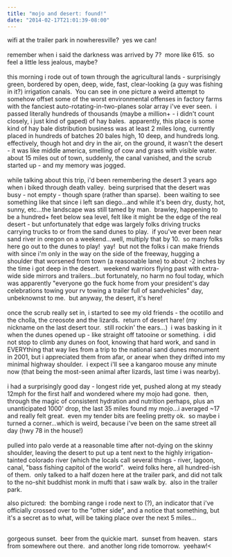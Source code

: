 ```yaml
---
title: "mojo and desert: found!"
date: "2014-02-17T21:01:39-08:00"
---
```

                                    
wifi at the trailer park in nowheresville?  yes we can!<br/><br/>remember when i said the darkness was arrived by 7?  more like 615.  so feel a little less jealous, maybe?<br/><br/>this morning i rode out of town through the agricultural lands - surprisingly green, bordered by open, deep, wide, fast, clear-looking (a guy was fishing in it?) irrigation canals.  You can see in one picture a weird attempt to somehow offset some of the worst environmental offenses in factory farms with the fanciest auto-rotating-in-two-planes solar array i've ever seen.  i passed literally hundreds of thousands (maybe a million+ - i didn't count closely, i just kind of gaped) of hay bales.  apparently, this place is some kind of hay bale distribution business was at least 2 miles long, currently placed in hundreds of batches 20 bales high, 10 deep, and hundreds long.  effectively, though hot and dry in the air, on the ground, it wasn't the desert - it was like middle america, smelling of cow and grass with visible water.  about 15 miles out of town, suddenly, the canal vanished, and the scrub started up - and my memory was jogged.<br/><br/>while talking about this trip, i'd been remembering the desert 3 years ago when i biked through death valley.  being surprised that the desert was busy - not empty - though spare (rather than sparse).  been waiting to see something like that since i left san diego...and while it's been dry, dusty, hot, sunny, etc...the landscape was still tamed by man.  brawley, happening to be a hundred+ feet below sea level, felt like it might be the edge of the real desert - but unfortunately that edge was largely folks driving trucks carrying trucks to or from the sand dunes to play.  if you've ever been near sand river in oregon on a weekend...well, multiply that by 10.  so many folks here go out to the dunes to play!  yay!  but not the folks i can make friends with since i'm only in the way on the side of the freeway, hugging a shoulder that worsened from town (a reasonable lane) to about -2 inches by the time i got deep in the desert.  weekend warriors flying past with extra-wide side mirrors and trailers...but fortunately, no harm no foul today, which was apparently "everyone go the fuck home from your president's day celebrations towing your rv towing a trailer full of sandvehicles" day, unbeknownst to me.  but anyway, the desert, it's here!<br/><br/>once the scrub really set in, i started to see my old friends - the ocotillo and the cholla, the creosote and the lizards.  return of desert hare! (my nickname on the last desert tour.  still rockin' the ears...)  i was basking in it when the dunes opened up - like straight off tatooine or something.  i did not stop to climb any dunes on foot, knowing that hard work, and sand in EVERYthing that way lies from a trip to the national sand dunes monument in 2001, but i appreciated them from afar, or anear when they drifted into my minimal highway shoulder.  i expect i'll see a kangaroo mouse any minute now (that being the most-seen animal after lizards, last time i was nearby).<br/><br/>i had a surprisingly good day - longest ride yet, pushed along at my steady 12mph for the first half and wondered where my mojo had gone.  then, through the magic of consistent hydration and nutrition perhaps, plus an unanticipated 1000' drop, the last 35 miles found my mojo...i averaged ~17 and really felt great.  even my tender bits are feeling pretty ok.  so maybe i turned a corner...which is weird, because i've been on the same street all day (hwy 78 in the house!)<br/><br/>pulled into palo verde at a reasonable time after not-dying on the skinny shoulder, leaving the desert to put up a tent next to the highly irrigation-tainted colorado river (which the locals call several things - river, lagoon, canal, "bass fishing capitol of the world".  weird folks here, all hundred-ish of them.  only talked to a half dozen here at the trailer park, and did not talk to the no-shit buddhist monk in mufti that i saw walk by.  also in the trailer park.</p>
<p>also pictured:  the bombing range i rode next to (?), an indicator that i've officially crossed over to the "other side", and a notice that something, but it's a secret as to what, will be taking place over the next 5 miles...</p>
<p><br/>gorgeous sunset.  beer from the quickie mart.  sunset from heaven.  stars from somewhere out there.  and another long ride tomorrow.  yeehaw!<
